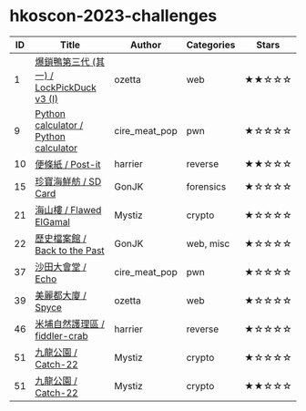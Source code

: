 # hkoscon-2023-challenges

| ID | Title | Author | Categories | Stars |
| --- | --- | --- | --- | --- |
| 1 | [爆鎖鴨第三代 (其一) / LockPickDuck v3 (I)](01-lockpickduck-v3) | ozetta | web | ★★☆☆☆ |
| 9 | [Python calculator / Python calculator](09-pyjail0) | cire_meat_pop | pwn | ★☆☆☆☆ |
| 10 | [便條紙 / Post-it](10-post-it) | harrier | reverse | ★★☆☆☆ |
| 15 | [珍寶海鮮舫 / SD Card](https://github.com/blackb6a/hkcert-ctf-2022-challenges/tree/main/15-sdcard) | GonJK | forensics | ★☆☆☆☆ |
| 21 | [海山樓 / Flawed ElGamal](https://github.com/blackb6a/hkcert-ctf-2022-challenges/tree/main/21-elgamal) | Mystiz | crypto | ★☆☆☆☆ |
| 22 | [歷史檔案館 / Back to the Past](https://github.com/blackb6a/hkcert-ctf-2022-challenges/tree/main/22-back-to-the-past) | GonJK | web, misc | ★☆☆☆☆ |
| 37 | [沙田大會堂 / Echo](https://github.com/blackb6a/hkcert-ctf-2022-challenges/tree/main/37-echo) | cire_meat_pop | pwn | ★☆☆☆☆ |
| 39 | [美麗都大廈 / Spyce](https://github.com/blackb6a/hkcert-ctf-2022-challenges/tree/main/39-spyce) | ozetta | web | ★☆☆☆☆ |
| 46 | [米埔自然護理區 / fiddler-crab](https://github.com/blackb6a/hkcert-ctf-2022-challenges/tree/main/46-chess) | harrier | reverse | ★☆☆☆☆ |
| 51 | [九龍公園 / Catch-22](https://github.com/blackb6a/hkcert-ctf-2022-challenges/tree/main/51-catch-22) | Mystiz | crypto | ★☆☆☆☆ |
| 51 | [九龍公園 / Catch-22](https://github.com/samueltangz/ctf-archive-created/tree/master/20230304-mocsctf/catch-22) | Mystiz | crypto | ★★☆☆☆ |

